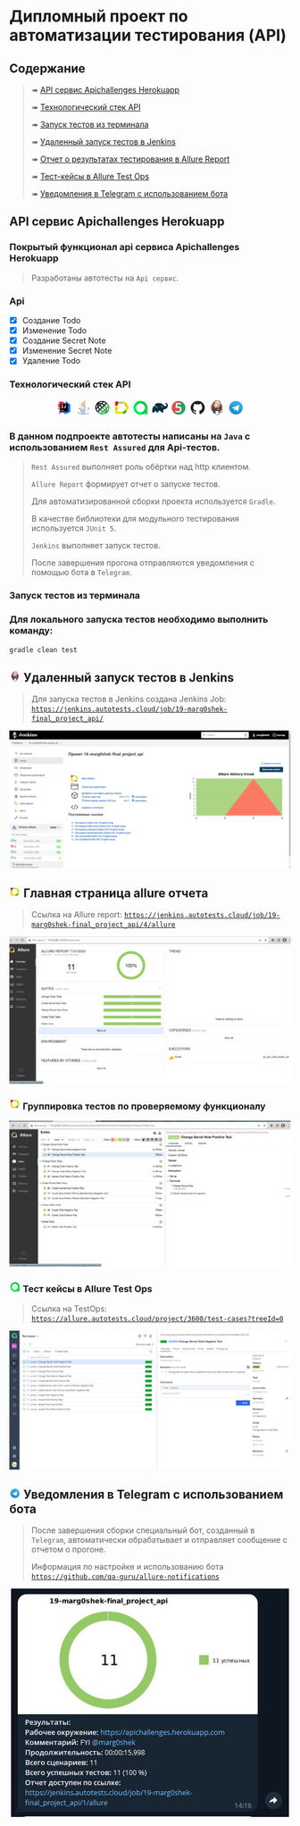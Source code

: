 # Дипломный проект по автоматизации тестирования (API)

## 	Содержание

> ➠ [API сервис Apichallenges Herokuapp](#api-сервис-apichallenges-herokuapp)
>
> ➠ [Технологический стек API](#технологический-стек-api)
> 
> ➠ [Запуск тестов из терминала](#запуск-тестов-из-терминала)
>
> ➠ [Удаленный запуск тестов в Jenkins](#-удаленный-запуск-тестов-в-jenkins)
>
> ➠ [Отчет о результатах тестирования в Allure Report](#-главная-страница-allure-отчета)
>
> ➠ [Тест-кейсы в Allure Test Ops](#-тест-кейсы-в-allure-test-ops)
>
> ➠ [Уведомления в Telegram с использованием бота](#-уведомления-в-telegram-с-использованием-бота)

## API сервис Apichallenges Herokuapp
###  Покрытый функционал api сервиса Apichallenges Herokuapp

> Разработаны автотесты на <code>Api сервис</code>.
### Api

- [x] Создание Todo
- [x] Изменение Todo
- [x] Создание Secret Note
- [x] Изменение Secret Note
- [x] Удаление Todo

### Технологический стек API

<p align="center">
<img width="6%" title="IntelliJ IDEA" src="readme_interactive_elements/logo/Intelij_IDEA.svg">
<img width="6%" title="Java" src="readme_interactive_elements/logo/Java.svg">
<img width="6%" title="Rest Assured" src="readme_interactive_elements/logo/Rest_Assured.png">
<img width="6%" title="Allure Report" src="readme_interactive_elements/logo/Allure_Report.svg">
<img width="6%" title="Allure Test Ops" src="readme_interactive_elements/logo/Allure_Test_Ops.svg">
<img width="6%" title="Gradle" src="readme_interactive_elements/logo/Gradle.svg">
<img width="6%" title="JUnit5" src="readme_interactive_elements/logo/JUnit5.svg">
<img width="6%" title="GitHub" src="readme_interactive_elements/logo/GitHub.svg">
<img width="6%" title="Jenkins" src="readme_interactive_elements/logo/Jenkins.svg">
<img width="6%" title="Telegram" src="readme_interactive_elements/logo/Telegram.svg">
</p>



### В данном подпроекте автотесты написаны на <code>Java</code> с использованием <code>Rest Assured</code> для Api-тестов.
>
> <code>Rest Assured</code> выполняет роль обёртки над http клиентом.
>
> <code>Allure Report</code> формирует отчет о запуске тестов.
>
> Для автоматизированной сборки проекта используется <code>Gradle</code>.
>
> В качестве библиотеки для модульного тестирования используется <code>JUnit 5</code>.
>
> <code>Jenkins</code> выполняет запуск тестов.
>
> После завершения прогона отправляются уведомления с помощью бота в <code>Telegram</code>.

### Запуск тестов из терминала

### Для локального запуска тестов необходимо выполнить команду:

```
gradle clean test
```

## <img width="4%" title="Jenkins" src="readme_interactive_elements/logo/Jenkins.svg"> Удаленный запуск тестов в Jenkins

> Для запуска тестов в Jenkins создана Jenkins Job: <code>https://jenkins.autotests.cloud/job/19-marg0shek-final_project_api/</code>
<p align="center">
<img title="Jenkins_Job" src="readme_interactive_elements/screens/JenkinsJob.png">
</p>

## <img width="4%" title="Allure_Report" src="readme_interactive_elements/logo/Allure_Report.svg"> Главная страница allure отчета

> Ссылка на Allure report: <code>https://jenkins.autotests.cloud/job/19-marg0shek-final_project_api/4/allure</code> 

<p align="center">
<img title="Allure_main" src="readme_interactive_elements/screens/AllureReportMainPage.png">
</p>

### <img width="4%" title="Allure_Report" src="readme_interactive_elements/logo/Allure_Report.svg"> Группировка тестов по проверяемому функционалу

<p align="center">
<img title="Allure_suits" src="readme_interactive_elements/screens/AllureReportSuites.png">
</p>

### <img width="4%" title="Allure_testops" src="readme_interactive_elements/logo/Allure_Test_Ops.svg"> Тест кейсы в Allure Test Ops
> Ссылка на TestOps: <code>https://allure.autotests.cloud/project/3600/test-cases?treeId=0</code>

<p align="center">
<img title="Allure_testops" src="readme_interactive_elements/screens/TestOps.png">
</p>

## <img width="4%" title="Telegram" src="readme_interactive_elements/logo/Telegram.svg"> Уведомления в Telegram с использованием бота

> После завершения сборки специальный бот, созданный в <code>Telegram</code>, автоматически обрабатывает и отправляет сообщение с отчетом о прогоне.
>
> Информация по настройке и использованию бота <code>https://github.com/qa-guru/allure-notifications</code>

<p align="center">
<img title="Telegram_notifications" src="readme_interactive_elements/screens/Telegram.png">
</p>
